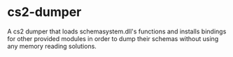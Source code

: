 # cs2-dumper
A cs2 dumper that loads schemasystem.dll's functions and installs bindings for other provided modules in order to dump their schemas without using any memory reading solutions.
